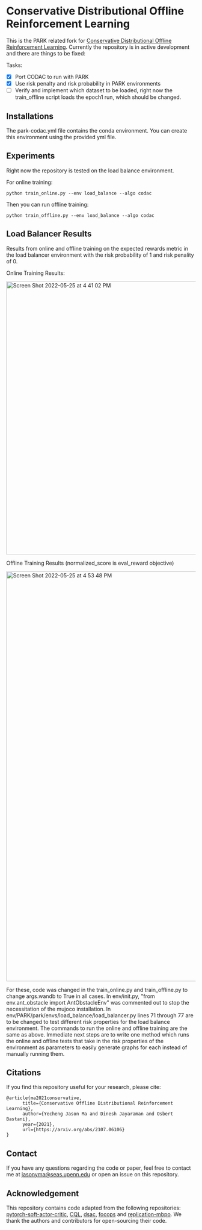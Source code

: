 # Conservative Distributional Offline Reinforcement Learning

This is the PARK related fork for [Conservative Distributional Offline Reinforcement Learning](https://arxiv.org/abs/2107.06106).
Currently the repository is in active development and there are things to be fixed: 

Tasks: 

- [x] Port CODAC to run with PARK
- [x] Use risk penalty and risk probability in PARK environments 
- [ ] Verify and implement which dataset to be loaded, right now the train_offline script loads the epoch1 run, which should be changed. 

## Installations

The park-codac.yml file contains the conda environment. You can create this environment using the provided yml file. 

## Experiments

Right now the repository is tested on the load balance environment. 

For online training: 

```python train_online.py --env load_balance --algo codac```

Then you can run offline training: 

```python train_offline.py --env load_balance --algo codac```

## Load Balancer Results

Results from online and offline training on the expected rewards metric in the load balancer environment with the risk probability of 1 and risk penality of 0. 

Online Training Results:

<img width="725" alt="Screen Shot 2022-05-25 at 4 41 02 PM" src="https://user-images.githubusercontent.com/42305684/170363220-3c26b4cb-1028-4785-b774-556a4fed52d7.png">

Offline Training Results (normalized_score is eval_reward objective)

<img width="1088" alt="Screen Shot 2022-05-25 at 4 53 48 PM" src="https://user-images.githubusercontent.com/42305684/170365499-832097a4-812e-4b20-a4c2-c901458e0b9c.png">

For these, code was changed in the train_online.py and train_offline.py to change args.wandb to True in all cases. In env/init.py, "from env.ant_obstacle import AntObstacleEnv" was commented out to stop the necessitation of the mujoco installation. In env/PARK/park/envs/load_balance/load_balancer.py lines 71 through 77 are to be changed to test different risk properties for the load balance environment. The commands to run the online and offline training are the same as above. Immediate next steps are to write one method which runs the online and offline tests that take in the risk properties of the environment as parameters to easily generate graphs for each instead of manually running them.

## Citations
If you find this repository useful for your research, please cite:
```
@article{ma2021conservative,
      title={Conservative Offline Distributional Reinforcement Learning}, 
      author={Yecheng Jason Ma and Dinesh Jayaraman and Osbert Bastani},
      year={2021},
      url={https://arxiv.org/abs/2107.06106}
}
```

## Contact
If you have any questions regarding the code or paper, feel free to contact me at jasonyma@seas.upenn.edu or open an issue on this repository.
## Acknowledgement
This repository contains code adapted from the 
following repositories: [pytorch-soft-actor-critic](https://github.com/pranz24/pytorch-soft-actor-critic),
 [CQL](https://github.com/aviralkumar2907/CQL), [dsac](https://github.com/xtma/dsac), [focops](https://github.com/ymzhang01/mujoco-circle) and [replication-mbpo](https://github.com/jxu43/replication-mbpo). We thank the
 authors and contributors for open-sourcing their code.  
